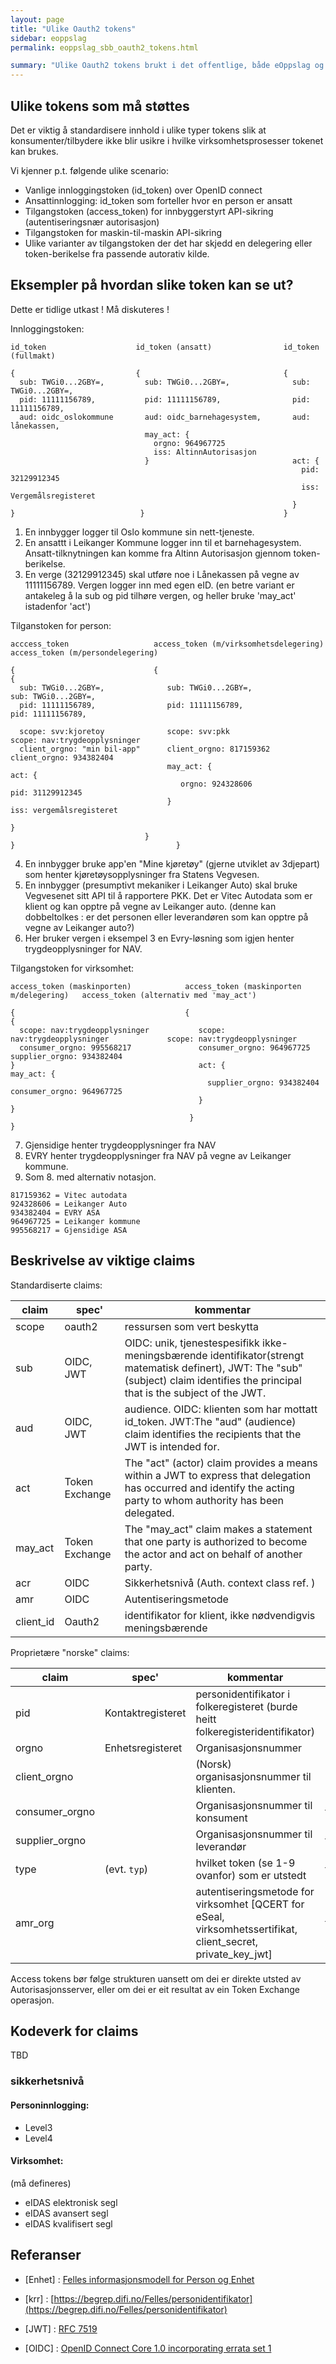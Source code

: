```yaml
---
layout: page
title: "Ulike Oauth2 tokens"
sidebar: eoppslag
permalink: eoppslag_sbb_oauth2_tokens.html

summary: "Ulike Oauth2 tokens brukt i det offentlige, både eOppslag og annen bruk "
---
```


## Ulike tokens som må støttes

Det er viktig å standardisere innhold i ulike typer tokens slik at konsumenter/tilbydere ikke blir usikre i hvilke virksomhetsprosesser tokenet kan brukes.

Vi kjenner p.t. følgende ulike scenario:

* Vanlige innloggingstoken (id_token) over OpenID connect
* Ansattinnlogging: id_token som forteller hvor en person er ansatt
* Tilgangstoken (access_token) for innbyggerstyrt API-sikring (autentiseringsnær autorisasjon)
* Tilgangstoken for maskin-til-maskin API-sikring
* Ulike varianter av tilgangstoken der det har skjedd en delegering eller token-berikelse fra passende autorativ kilde.


## Eksempler på hvordan slike token kan se ut?

Dette er tidlige utkast !  Må diskuteres !

Innloggingstoken:


```
id_token                    id_token (ansatt)                id_token (fullmakt)            

{                           {                                {                            
  sub: TWGi0...2GBY=,         sub: TWGi0...2GBY=,              sub: TWGi0...2GBY=,        
  pid: 11111156789,           pid: 11111156789,                pid: 11111156789,          
  aud: oidc_oslokommune       aud: oidc_barnehagesystem,       aud: lånekassen,
                              may_act: {                       
                                orgno: 964967725               
                                iss: AltinnAutorisasjon        
                              }                                act: {
                                                                 pid: 32129912345
                                                                 iss: Vergemålsregisteret
															   }	 
}                            }                               }                           
```


1. En innbygger logger til Oslo kommune sin nett-tjeneste.
2. En ansattt i Leikanger Kommune logger inn til et barnehagesystem.  Ansatt-tilknytningen kan komme fra Altinn Autorisasjon gjennom token-berikelse.
3. En verge (32129912345) skal utføre noe i Lånekassen på vegne av 11111156789.  Vergen logger inn med egen eID.  (en betre variant er antakeleg å la sub og pid tilhøre vergen, og heller bruke 'may_act' istadenfor 'act')



Tilganstoken for person:

```
acccess_token                   access_token (m/virksomhetsdelegering)       access_token (m/persondelegering)        

{                               {                                            {                                        
  sub: TWGi0...2GBY=,              sub: TWGi0...2GBY=,                           sub: TWGi0...2GBY=,
  pid: 11111156789,                pid: 11111156789,                             pid: 11111156789,

  scope: svv:kjoretoy              scope: svv:pkk                                scope: nav:trygdeopplysninger        
  client_orgno: "min bil-app"      client_orgno: 817159362                       client_orgno: 934382404              
                                   may_act: {                                    act: {                               
                                      orgno: 924328606                              pid: 31129912345                  
                                   }                                                iss: vergemålsregisteret          
                                                                                 }
                              }                                              }                                    }   
```

4. En innbygger bruke app'en "Mine kjøretøy" (gjerne utviklet av 3djepart) som henter kjøretøysopplysninger fra Statens Vegvesen.
5. En innbygger (presumptivt mekaniker i Leikanger Auto) skal bruke Vegvesenet sitt API til å rapportere PKK. Det er Vitec Autodata som er klient og kan opptre på vegne av Leikanger auto.  (denne kan dobbeltolkes : er det personen eller leverandøren som kan opptre på vegne av Leikanger auto?)
6. Her bruker vergen i eksempel 3 en Evry-løsning som igjen henter trygdeopplysninger for NAV.


Tilgangstoken for virksomhet:

```
access_token (maskinporten)            access_token (maskinporten m/delegering)   access_token (alternativ med 'may_act')

{                                      {                                          {
  scope: nav:trygdeopplysninger           scope: nav:trygdeopplysninger             scope: nav:trygdeopplysninger
  consumer_orgno: 995568217               consumer_orgno: 964967725                 supplier_orgno: 934382404
}                                         act: {                                    may_act: {
                                            supplier_orgno: 934382404                 consumer_orgno: 964967725                      
                                          }                                         }
                                        }                                         }
```

7. Gjensidige henter trygdeopplysninger fra NAV
8. EVRY henter trygdeopplysninger fra NAV på vegne av Leikanger kommune.
9. Som 8. med alternativ notasjon.



```
817159362 = Vitec autodata
924328606 = Leikanger Auto
934382404 = EVRY ASA
964967725 = Leikanger kommune
995568217 = Gjensidige ASA
```

## Beskrivelse av viktige claims

Standardiserte claims:

|claim|spec'|kommentar|
|-|-|-|
|scope|oauth2|ressursen som vert beskytta|
|sub|OIDC, JWT|OIDC: unik, tjenestespesifikk ikke-meningsbærende identifikator(strengt matematisk definert), JWT:  The "sub" (subject) claim identifies the principal that is the  subject of the JWT. |
|aud|OIDC, JWT| audience. OIDC:  klienten som har mottatt id_token.  JWT:The "aud" (audience) claim identifies the recipients that the JWT is intended for.|
|act|Token Exchange|The "act" (actor) claim provides a means within a JWT to express that    delegation has occurred and identify the acting party to whom authority has been delegated.|
|may_act|Token Exchange |The "may_act" claim makes a statement that one party is authorized to  become the actor and act on behalf of another party.||client_orgno||944117784|974761076|999888777 (Storbanken)|777888999 (Lillebanken)|936796702
|acr| OIDC |Sikkerhetsnivå (Auth. context class ref. )|
|amr| OIDC| Autentiseringsmetode|
|client_id|Oauth2 | identifikator for klient, ikke nødvendigvis meningsbærende|

Proprietære "norske" claims:

|claim|spec'|kommentar|status|
|-|-|-|-|
|pid| Kontaktregisteret | personidentifikator i folkeregisteret (burde heitt folkeregisteridentifikator)|i bruk i id-porten|
|orgno| Enhetsregisteret| Organisasjonsnummer|
| client_orgno| | (Norsk) organisasjonsnummer til klienten.  |I bruk i ID-porten |
|consumer_orgno   |   |   Organisasjonsnummer til konsument  | foreslått   |
|supplier_orgno   |   |   Organisasjonsnummer til leverandør | foreslått  |
|type   | (evt. `typ`)   | hvilket token (se 1-9 ovanfor) som er utstedt   | foreslått  |
|amr_org || autentiseringsmetode for virksomhet [QCERT for eSeal, virksomhetssertifikat, client_secret, private_key_jwt]|foreslått|



Access tokens bør følge strukturen uansett om dei er direkte utsted av Autorisasjonsserver, eller om dei er eit resultat av ein Token Exchange operasjon.

## Kodeverk for claims

TBD

### sikkerhetsnivå

#### Personinnlogging:
* Level3
* Level4

#### Virksomhet:
(må defineres)

* eIDAS elektronisk segl
* eIDAS avansert segl
* eIDAS kvalifisert segl



## Referanser

* [Enhet] : [Felles informasjonsmodell for Person og Enhet](https://www.difi.no/fagomrader-og-tjenester/digitalisering-og-samordning/nasjonal-arkitektur/informasjonsforvaltning/person-og-enhet-felles-informasjonsmodell)

* [krr] : [https://begrep.difi.no/Felles/personidentifikator](https://begrep.difi.no/Felles/personidentifikator)
* [JWT] : [RFC 7519](https://tools.ietf.org/html/rfc7519)
* [OIDC] : [
OpenID Connect Core 1.0 incorporating errata set 1](http://openid.net/specs/openid-connect-core-1_0.html)
